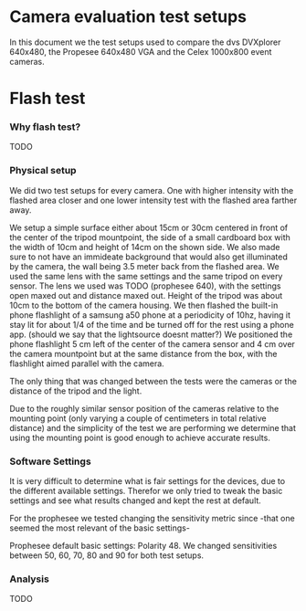 # Camera evaluation test setups

In this document we the test setups used to compare the dvs DVXplorer 640x480, the Propesee 640x480 VGA and the Celex 1000x800 event cameras.

# Flash test
### Why flash test?
TODO


### Physical setup

We did two test setups for every camera. One with higher intensity with the flashed area closer and one lower intensity test with the flashed area farther away.

We setup a simple surface either about 15cm or 30cm centered in front of the center of the tripod mountpoint, the side of a small cardboard box with the width of 10cm and height of 14cm on the shown side. We also made sure to not have an immideate background that would also get illuminated by the camera, the wall being 3.5 meter back from the flashed area. 
We used the same lens with the same settings and the same tripod on every sensor. The lens we used was TODO (prophesee 640), with the settings open maxed out and distance maxed out. Height of the tripod was about 10cm to the bottom of the camera housing.
We then flashed the built-in phone flashlight of a samsung a50 phone at a periodicity of 10hz, having it stay lit for about 1/4 of the time and be turned off for the rest using a phone app. (should we say that the lightsource doesnt matter?)
We positioned the phone flashlight 5 cm left of the center of the camera sensor and 4 cm over the camera mountpoint but at the same distance from the box, with the flashlight aimed parallel with the camera. 

The only thing that was changed between the tests were the cameras or the distance of the tripod and the light.

Due to the roughly similar sensor position of the cameras relative to the mounting point (only varying a couple of centimeters in total relative distance) and the simplicity of the test we are performing we determine that using the mounting point is good enough to achieve accurate results. 

### Software Settings
It is very difficult to determine what is fair settings for the devices, due to the different available settings. Therefor we only tried to tweak the basic settings and see what results changed and kept the rest at default.

For the prophesee we tested changing the sensitivity metric since -that one seemed the most relevant of the basic settings-


Prophesee default basic settings: Polarity 48. We changed sensitivities between 50, 60, 70, 80 and 90 for both test setups.

 
 
 
 


### Analysis

TODO
